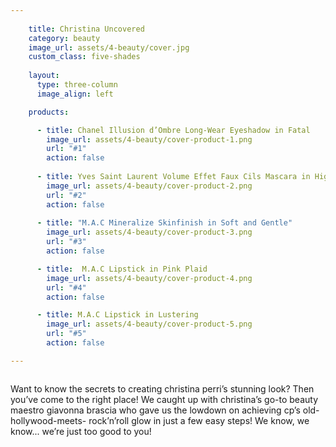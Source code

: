 ```yaml
---
    
    title: Christina Uncovered
    category: beauty
    image_url: assets/4-beauty/cover.jpg
    custom_class: five-shades
    
    layout:
      type: three-column
      image_align: left

    products:

      - title: Chanel Illusion d’Ombre Long-Wear Eyeshadow in Fatal
        image_url: assets/4-beauty/cover-product-1.png
        url: "#1"
        action: false
        
      - title: Yves Saint Laurent Volume Effet Faux Cils Mascara in High Density Black
        image_url: assets/4-beauty/cover-product-2.png
        url: "#2"
        action: false
        
      - title: "M.A.C Mineralize Skinfinish in Soft and Gentle"
        image_url: assets/4-beauty/cover-product-3.png
        url: "#3"
        action: false

      - title:  M.A.C Lipstick in Pink Plaid
        image_url: assets/4-beauty/cover-product-4.png
        url: "#4"
        action: false

      - title: M.A.C Lipstick in Lustering
        image_url: assets/4-beauty/cover-product-5.png
        url: "#5"
        action: false

---
```


<style>
  /*  Replace page heading with outline heading (change background url or height if needed) */
  article[data-page="4-beauty"] #uncovered {
    position: absolute;
    top: 0;
    right: 0;
    width: 120px;
  }

  article[data-page="4-beauty"] .product-set {
    margin: -35% 0 -20%;
    
    background-image: url('assets/4-beauty/product-bg.png');
    background-position: center;
    background-size: 110%;
  }

  article[data-page="4-beauty"] .product-set li {
/*    height: auto;*/
  }

  article[data-page="4-beauty"] .product-set li img {
    visibility: hidden;
  }

  article[data-page="4-beauty"] .product-set .hotspot {
    display: block;
  }
  
  article[data-page="4-beauty"] .product-set li:nth-child(1) .hotspot {
    margin-top: 75px;
  }

  article[data-page="4-beauty"] .product-set li:nth-child(2) .hotspot {
    margin-top: -80px;
  }

  article[data-page="4-beauty"] .product-set li:nth-child(3) .hotspot {
    margin-top: 0;
  }

  article[data-page="4-beauty"] .product-set li:nth-child(4) .hotspot {
    margin-top: -130px;
  }

  article[data-page="4-beauty"] .product-set li:nth-child(5) {
    margin-top: -12%;
    margin-left: 50%;
  }

  article[data-page="4-beauty"] .product-set li:nth-child(5) .hotspot {
    margin-top: -80px;
  }

  @media only screen and (min-width: 768px) {
    article[data-page="4-beauty"] #uncovered {
      position: absolute;
      right: initial;
      left: 0;
      width: 33%;
    }
  }

  @media only screen and (min-width: 768px) and (orientation: landscape) {
    article[data-page="4-beauty"] .product-set li:nth-child(5) {
/*      margin-left: 142px;
*/    }
    
  }

  @media only screen and (min-width: 768px) and (orientation: portrait) {
    article[data-page="4-beauty"].cover-left .content {
      height: auto;
    }
    
    article[data-page="4-beauty"] .content {
      width: 100%;
    }
    
    article[data-page="4-beauty"] .cover-area {
      height: 50%;
      width: 100%;
    }
    
    article[data-page="4-beauty"] .product-set {
      margin-top: -10%;
      width: 40%;
      float: left;
    }
    
    article[data-page="4-beauty"] .body {
      margin-left: 10%;
      width: 50%;
      float: left;
    }

    /*    article[data-page="4-beauty"] #uncovered-description {
          position: absolute;
          bottom: 30px;
          left: 15%;
          margin-bottom: 20px;
          padding: 20px;
          width: 60%;
        }*/
    article[data-page="4-beauty"] .product-set li:nth-child(5) {
      margin-left: 96px;
    }

    article[data-page="4-beauty"] .product-set li:nth-child(5) .hotspot {
      margin-top: -34px;
    }
  }
</style>

<img id="uncovered" src="assets/4-beauty/uncovered.png" alt="">

<p id="uncovered-description">
  Want to know the secrets to
  creating christina perri’s
  stunning look? Then you’ve come
  to the right place! We caught
  up with christina’s go-to beauty
  maestro giavonna brascia who
  gave us the lowdown on achieving
  cp’s  old-hollywood-meets-
  rock’n’roll glow in just a few
  easy steps! We know, we know...
  we’re just too good to you!
</p>
